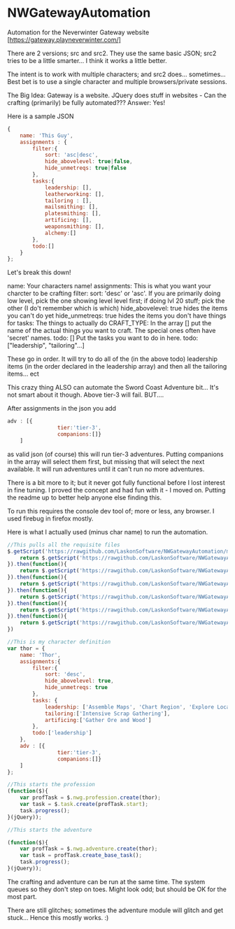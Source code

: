 NWGatewayAutomation
===================

Automation for the Neverwinter Gateway website [https://gateway.playneverwinter.com/]

There are 2 versions; src and src2. They use the same basic JSON; src2 tries to be a little smarter... I think it works a little better.

The intent is to work with multiple characters; and src2 does... sometimes... Best bet is to use a single character and multiple browsers/private sessions. 

The Big Idea: Gateway is a website. JQuery does stuff in websites - Can the crafting (primarily) be fully automated??? Answer: Yes!

Here is a sample JSON
```javascript
{
    name: 'This Guy',
    assignments : {
        filter:{
            sort: 'asc|desc',
            hide_abovelevel: true|false,
            hide_unmetreqs: true|false
        },
        tasks:{
            leadership: [],
            leatherworking: [],
            tailoring : [],
            mailsmithing: [],
            platesmithing: [],
            artificing: [],
            weaponsmithing: [],
            alchemy:[]
        },
        todo:[]
    }
};
```
Let's break this down! 

name: Your characters name!
assignments: This is what you want your charcter to be crafting
    filter:
        sort: 'desc' or 'asc'. If you are primarily doing low level, pick the one showing level level first; if doing lvl 20 stuff; pick the other (I do't remember which is which)
        hide_abovelevel: true hides the items you can't do yet
        hide_unmetreqs: true hides the items you don't have things for
    tasks: The things to actually do
        CRAFT_TYPE: In the array [] put the name of the actual things you want to craft. The special ones often have 'secret' names. 
    todo: [] Put the tasks you want to do in here. todo:["leadership", "tailoring"...]

These go in order. It will try to do all of the (in the above todo) leadership items (in the order declared in the leadership array) and then all the tailoring items... ect

This crazy thing ALSO can automate the Sword Coast Adventure bit... It's not smart about it though. Above tier-3 will fail. BUT.... 

After assignments in the json you add
```javascript
adv : [{
                tier:'tier-3',
                companions:[]}
    ]
```
as valid json (of course) this will run tier-3 adventures. Putting companions in the array will select them first, but missing that will select the next available.
It will run adventures until it can't run no more adventures.


There is a bit more to it; but it never got fully functional before I lost interest in fine tuning. I proved the concept and had fun with it - I moved on. Putting the readme up to better help anyone else finding this.

To run this requires the console dev tool of; more or less, any browser. I used firebug in firefox mostly.

Here is what I actually used (minus char name) to run the automation.

```javascript
//This pulls all the requisite files
$.getScript('https://rawgithub.com/LaskonSoftware/NWGatewayAutomation/master/src2/NeverwinterGateway.js').then(function(){
    return $.getScript('https://rawgithub.com/LaskonSoftware/NWGatewayAutomation/master/src/js/taskPromise.js');
}).then(function(){
    return $.getScript('https://rawgithub.com/LaskonSoftware/NWGatewayAutomation/master/src2/switchToCharacter.js');
}).then(function(){
    return $.getScript('https://rawgithub.com/LaskonSoftware/NWGatewayAutomation/master/src2/professionTask.js');
}).then(function(){
    return $.getScript('https://rawgithub.com/LaskonSoftware/NWGatewayAutomation/master/src2/swordCoastAdventureTask.js');
}).then(function(){
    return $.getScript('https://rawgithub.com/LaskonSoftware/NWGatewayAutomation/master/src2/dicePickerBrain.js');
}).then(function(){
    return $.getScript('https://rawgithub.com/LaskonSoftware/NWGatewayAutomation/master/src2/dicePickerTask.js');
})

//This is my character definition
var thor = {
    name: 'Thor',
    assignments:{
        filter:{
            sort: 'desc',
            hide_abovelevel: true,
            hide_unmetreqs: true
        },
        tasks: {
            leadership: ['Assemble Maps', 'Chart Region', 'Explore Local Area', 'Patrol the Mines', 'Feed the Needy', 'War Games Training'],
            tailoring:['Intensive Scrap Gathering'],
            artificing:['Gather Ore and Wood']
        },
        todo:['leadership']
    },
    adv : [{
                tier:'tier-3',
                companions:[]}
    ]
};

//This starts the profession
(function($){
    var profTask = $.nwg.profession.create(thor);
    var task = $.task.create(profTask.start);
    task.progress();
}(jQuery));

//This starts the adventure

(function($){
    var profTask = $.nwg.adventure.create(thor);
    var task = profTask.create_base_task();
    task.progress();
}(jQuery));

```

The crafting and adventure can be run at the same time. The system queues so they don't step on toes. Might look odd; but should be OK for the most part.


There are still glitches; sometimes the adventure module will glitch and get stuck... Hence this mostly works. :)